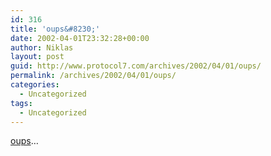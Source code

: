 ```yaml
---
id: 316
title: 'oups&#8230;'
date: 2002-04-01T23:32:28+00:00
author: Niklas
layout: post
guid: http://www.protocol7.com/archives/2002/04/01/oups/
permalink: /archives/2002/04/01/oups/
categories:
  - Uncategorized
tags:
  - Uncategorized
---
```

<div class='microid-7d3805c5b35587d1da0fea7fd2c35d966345af84'>
  <p>
    <a href="http://news.com.com/2100-1001-872136.html">oups</a>&#8230;
  </p>
</div>